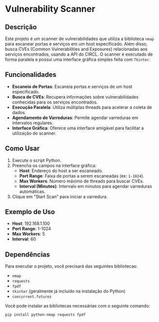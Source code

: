 # Vulnerability Scanner

## Descrição
Este projeto é um scanner de vulnerabilidades que utiliza a biblioteca `nmap` para escanear portas e serviços em um host especificado. Além disso, busca CVEs (Common Vulnerabilities and Exposures) relacionadas aos serviços encontrados, usando a API do CIRCL. O scanner é executado de forma paralela e possui uma interface gráfica simples feita com `Tkinter`.

## Funcionalidades
- **Escaneio de Portas**: Escaneia portas e serviços de um host especificado.
- **Busca de CVEs**: Recupera informações sobre vulnerabilidades conhecidas para os serviços encontrados.
- **Execução Paralela**: Utiliza múltiplas threads para acelerar a coleta de dados.
- **Agendamento de Varreduras**: Permite agendar varreduras em intervalos regulares.
- **Interface Gráfica**: Oferece uma interface amigável para facilitar a utilização do scanner.

## Como Usar
1. Execute o script Python.
2. Preencha os campos na interface gráfica:
   - **Host**: Endereço do host a ser escaneado.
   - **Port Range**: Faixa de portas a serem escaneadas (ex: `1-1024`).
   - **Max Workers**: Número máximo de threads para buscar CVEs.
   - **Interval (Minutes)**: Intervalo em minutos para agendar varreduras automáticas.
3. Clique em "Start Scan" para iniciar a varredura.

## Exemplo de Uso

- **Host**: 192.168.1.100
- **Port Range**: 1-1024
- **Max Workers**: 5
- **Interval**: 60



## Dependências
Para executar o projeto, você precisará das seguintes bibliotecas:
- `nmap`
- `requests`
- `fpdf`
- `tkinter` (geralmente já incluído na instalação do Python)
- `concurrent.futures`

Você pode instalar as bibliotecas necessárias com o seguinte comando:

```bash
pip install python-nmap requests fpdf





